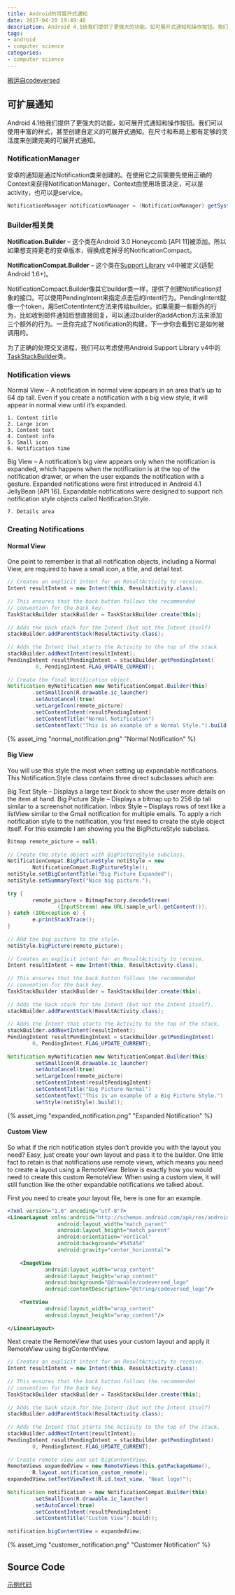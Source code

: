 ```yaml
---
title: Android的可展开式通知
date: 2017-04-20 19:49:48
description: Android 4.1给我们提供了更强大的功能，如可展开式通知和操作按钮。我们可以使用丰富的样式，甚至创建自定义的可展开式通知。在尺寸和布局上都有足够的灵活度来创建完美的可展开式通知。
tags: 
- android
- computer science
categories: 
- computer science
---
```

[搬运自codeversed](http://codeversed.com/expandable-notifications-android/)

## 可扩展通知

Android 4.1给我们提供了更强大的功能，如可展开式通知和操作按钮。我们可以使用丰富的样式，甚至创建自定义的可展开式通知。在尺寸和布局上都有足够的灵活度来创建完美的可展开式通知。

### NotificationManager

安卓的通知是通过Notification类来创建的。在使用它之前需要先使用正确的Context来获得NotificationManager，Context由使用场景决定，可以是activity，也可以是service。

```java
NotificationManager notificationManager = (NotificationManager) getSystemService(NOTIFICATION_SERVICE);
```

### Builder相关类

**Notification.Builder** – 这个类在Android 3.0 Honeycomb [API 11]被添加。所以如果想支持更老的安卓版本，得换成老掉牙的NotificationCompact。

**NotificationCompat.Builder** – 这个类在[Support Library](http://developer.android.com/tools/support-library/index.html) v4中被定义(适配Android 1.6+)。

NotificationCompact.Builder像其它builder类一样，提供了创建Notification对象的接口。可以使用PendingIntent来指定点击后的intent行为。PendingIntent就像一个token，用SetCotentIntent方法来传给builder。如果需要一些额外的行为，比如收到邮件通知后想直接回复，可以通过builder的addAction方法来添加三个额外的行为。一旦你完成了Notification的构建，下一步你会看到它是如何被调用的。

为了正确的处理交叉进程，我们可以考虑使用Android Support Library v4中的[TaskStackBuilder](http://developer.android.com/reference/android/support/v4/app/TaskStackBuilder.html)类。

### Notification views

Normal View – A notification in normal view appears in an area that’s up to 64 dp tall. Even if you create a notification with a big view style, it will appear in normal view until it’s expanded.

    1. Content title
    2. Large icon
    3. Content text
    4. Content info
    5. Small icon
    6. Notification time

Big View – A notification’s big view appears only when the notification is expanded, which happens when the notification is at the top of the notification drawer, or when the user expands the notification with a gesture.  Expanded notifications were first introduced in Android 4.1 JellyBean [API 16].  Expandable notifications were designed to support rich notification style objects called Notification.Style.

    7. Details area

### Creating Notifications

#### Normal View

One point to remember is that all notification objects, including a Normal View, are required to have a small icon, a title, and detail text.

```java
// Creates an explicit intent for an ResultActivity to receive.
Intent resultIntent = new Intent(this, ResultActivity.class);
 
// This ensures that the back button follows the recommended
// convention for the back key.
TaskStackBuilder stackBuilder = TaskStackBuilder.create(this);
 
// Adds the back stack for the Intent (but not the Intent itself)
stackBuilder.addParentStack(ResultActivity.class);
 
// Adds the Intent that starts the Activity to the top of the stack
stackBuilder.addNextIntent(resultIntent);
PendingIntent resultPendingIntent = stackBuilder.getPendingIntent(
         0, PendingIntent.FLAG_UPDATE_CURRENT);
 
// Create the final Notification object.
Notification myNotification new NotificationCompat.Builder(this)
        .setSmallIcon(R.drawable.ic_launcher)
        .setAutoCancel(true)
        .setLargeIcon(remote_picture)
        .setContentIntent(resultPendingIntent)
        .setContentTitle("Normal Notification")
        .setContentText("This is an example of a Normal Style.").build();
```

{% asset_img "normal_notification.png" "Normal Notification" %}

#### Big View

You will use this style the most when setting up expandable notifications.  This Notification.Style class contains three direct subclasses which are:

Big Text Style – Displays a large text block to show the user more details on the item at hand.
Big Picture Style – Displays a bitmap up to 256 dp tall similar to a screenshot notification.
Inbox Style – Displays rows of text like a listView similar to the Gmail notification for multiple emails.
To apply a rich notification style to the notification, you first need to create the style object itself.  For this example I am showing you the BigPictureStyle subclass.

```java
Bitmap remote_picture = null;
 
// Create the style object with BigPictureStyle subclass.
NotificationCompat.BigPictureStyle notiStyle = new 
        NotificationCompat.BigPictureStyle();
notiStyle.setBigContentTitle("Big Picture Expanded");
notiStyle.setSummaryText("Nice big picture.");
 
try {
        remote_picture = BitmapFactory.decodeStream(
                (InputStream) new URL(sample_url).getContent());
} catch (IOException e) {
        e.printStackTrace();
}
 
// Add the big picture to the style.
notiStyle.bigPicture(remote_picture);
 
// Creates an explicit intent for an ResultActivity to receive.
Intent resultIntent = new Intent(this, ResultActivity.class);
 
// This ensures that the back button follows the recommended 
// convention for the back key.
TaskStackBuilder stackBuilder = TaskStackBuilder.create(this);
 
// Adds the back stack for the Intent (but not the Intent itself).
stackBuilder.addParentStack(ResultActivity.class);
 
// Adds the Intent that starts the Activity to the top of the stack.
stackBuilder.addNextIntent(resultIntent);
PendingIntent resultPendingIntent = stackBuilder.getPendingIntent(
        0, PendingIntent.FLAG_UPDATE_CURRENT);
 
Notification myNotification new NotificationCompat.Builder(this)
        .setSmallIcon(R.drawable.ic_launcher)
        .setAutoCancel(true)
        .setLargeIcon(remote_picture)
        .setContentIntent(resultPendingIntent)
        .setContentTitle("Big Picture Normal")
        .setContentText("This is an example of a Big Picture Style.")
        .setStyle(notiStyle).build();
```

{% asset_img "expanded_notification.png" "Expanded Notification" %}

#### Custom View

So what if the rich notification styles don’t provide you with the layout you need?  Easy, just create your own layout and pass it to the builder.  One little fact to retain is that notifications use remote views, which means you need to create a layout using a RemoteView.  Below is exactly how you would need to create this custom RemoteView.  When using a custom view, it will still function like the other expandable notifications we talked about.

First you need to create your layout file, here is one for an example.

```xml
<?xml version="1.0" encoding="utf-8"?>
<LinearLayout xmlns:android="http://schemas.android.com/apk/res/android"
                android:layout_width="match_parent"
                android:layout_height="match_parent"
                android:orientation="vertical"
                android:background="#545454" 
                android:gravity="center_horizontal">
 
    <ImageView
            android:layout_width="wrap_content"
            android:layout_height="wrap_content"
            android:background="@drawable/codeversed_logo"
            android:contentDescription="@string/codeversed_logo"/>
 
    <TextView
            android:layout_width="wrap_content"
            android:layout_height="wrap_content"/>
 
</LinearLayout>
```

Next create the RemoteView that uses your custom layout and apply it RemoteView using bigContentView.

```java
// Creates an explicit intent for an ResultActivity to receive.
Intent resultIntent = new Intent(this, ResultActivity.class);
 
// This ensures that the back button follows the recommended
// convention for the back key.
TaskStackBuilder stackBuilder = TaskStackBuilder.create(this);
 
// Adds the back stack for the Intent (but not the Intent itself)
stackBuilder.addParentStack(ResultActivity.class);
 
// Adds the Intent that starts the Activity to the top of the stack.
stackBuilder.addNextIntent(resultIntent);
PendingIntent resultPendingIntent = stackBuilder.getPendingIntent(
        0, PendingIntent.FLAG_UPDATE_CURRENT);
 
// Create remote view and set bigContentView.
RemoteViews expandedView = new RemoteViews(this.getPackageName(), 
        R.layout.notification_custom_remote);
expandedView.setTextViewText(R.id.text_view, "Neat logo!");
 
Notification notification = new NotificationCompat.Builder(this)
        .setSmallIcon(R.drawable.ic_launcher)
        .setAutoCancel(true)
        .setContentIntent(resultPendingIntent)
        .setContentTitle("Custom View").build();
 
notification.bigContentView = expandedView;
```

{% asset_img "customer_notification.png" "Customer Notification" %}

## Source Code

[示例代码](https://github.com/srafx/Notifications)
